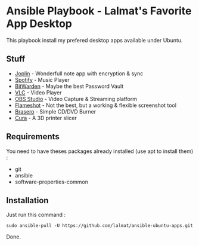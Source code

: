 # Ansible Playbook - Lalmat's Favorite App Desktop

This playbook install my prefered desktop apps available under Ubuntu.

## Stuff
- [Joplin](https://joplinapp.org/) - Wonderfull note app with encryption & sync
- [Spotify](https://www.spotify.com/) - Music Player
- [BitWarden](https://bitwarden.com/) - Maybe the best Password Vault
- [VLC](https://www.videolan.org/index.fr.html) - Video Player
- [OBS Studio](https://obsproject.com/fr/download) - Video Capture & Streaming platform
- [Flameshot](https://flameshot.org/) - Not the best, but a working & flexible screenshot tool
- [Brasero](https://doc.ubuntu-fr.org/brasero) - Simple CD/DVD Burner
- [Cura](https://ultimaker.com/fr/software/ultimaker-cura) - A 3D printer slicer
## Requirements

You need to have theses packages already installed (use apt to install them) :
- git
- ansible
- software-properties-common

## Installation

Just run this command :

`sudo ansible-pull -U https://github.com/lalmat/ansible-ubuntu-apps.git`

Done.